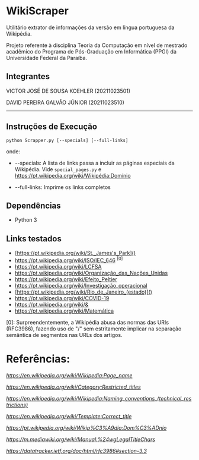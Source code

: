 # WikiScraper

Utilitário extrator de informações da versão em língua portuguesa da Wikipédia.

Projeto referente à disciplina Teoria da Computação em nível de mestrado acadêmico do Programa de Pós-Graduação em Informática (PPGI) da Universidade Federal da Paraíba.


## Integrantes

VICTOR JOSÉ DE SOUSA KOEHLER (20211023501)

DAVID PEREIRA GALVÃO JÚNIOR (20211023510)

---


## Instruções de Execução

`python Scrapper.py [--specials] [--full-links]`

onde:

 - --specials: A lista de links passa a incluir as páginas especiais da Wikipédia. Vide `special_pages.py` e https://pt.wikipedia.org/wiki/Wikipédia:Domínio

 - --full-links: Imprime os links completos


## Dependências

- Python 3


## Links testados

 - [https://pt.wikipedia.org/wiki/St._James's_Park]()
 - https://pt.wikipedia.org/wiki/ISO/IEC_646 <sup>[0]</sup>
 - https://pt.wikipedia.org/wiki/LCFSA
 - https://pt.wikipedia.org/wiki/Organização_das_Nações_Unidas
 - https://pt.wikipedia.org/wiki/Efeito_Peltier
 - https://pt.wikipedia.org/wiki/Investigação_operacional
 - [https://pt.wikipedia.org/wiki/Rio_de_Janeiro_(estado)]()
 - https://pt.wikipedia.org/wiki/COVID-19
 - https://pt.wikipedia.org/wiki/&
 - https://pt.wikipedia.org/wiki/Matemática

[0]: Surpreendentemente, a Wikipédia abusa das normas das URIs (RFC3986), fazendo uso de "/" sem estritamente implicar na separação semântica de segmentos nas URLs dos artigos.


# Referências:

*https://en.wikipedia.org/wiki/Wikipedia:Page_name*

*https://en.wikipedia.org/wiki/Category:Restricted_titles*

*https://en.wikipedia.org/wiki/Wikipedia:Naming_conventions_(technical_restrictions)*

*https://en.wikipedia.org/wiki/Template:Correct_title*

*https://pt.wikipedia.org/wiki/Wikip%C3%A9dia:Dom%C3%ADnio*

*https://m.mediawiki.org/wiki/Manual:%24wgLegalTitleChars*

*https://datatracker.ietf.org/doc/html/rfc3986#section-3.3*
